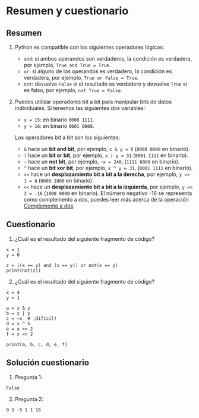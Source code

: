 # Resumen y cuestionario

## Resumen

1. Python es compatible con los siguientes operadores lógicos:

    * `and`: si ambos operandos son verdaderos, la condición es verdadera, por ejemplo, `True and True = True`.
    * `or`: si alguno de los operandos es verdadero, la condición es verdadera, por ejemplo, `True or False = True`.
    * `not`: devuelve `False` si el resultado es verdadero y devuelve `True` si es falso, por ejemplo, `not True = False`.

2. Puedes utilizar operadores bit a bit para manipular bits de datos individuales. Si tenemos las siguientes dos variables:

    * `x = 15`: en binario `0000 1111`.
    * `y = 16`: en binario `0001 0000`.

    Los operadores bit a bit son los siguientes:

    * `&` hace un **bit and bit**, por ejemplo, `x & y = 0` (`0000 0000` en binario).
    * `|` hace un **bit or bit**, por ejemplo, `x | y = 31` (`0001 1111` en binario).
    * `~` hace un **not bit**, por ejemplo,  `~x = 240`, (`1111 0000` en binario).
    * `^` hace un **bit xor bit**, por ejemplo, `x ^ y = 31`, (`0001 1111` en binario).
    * `>>` hace un **desplazamiento bit a bit a la derecha**, por ejemplo, `y >> 1 = 8` (`0000 1000` en binario).
    * `<<` hace un **desplazamiento bit a bit a la izquierda**, por ejemplo, `y << 3 = -16` (`1000 0000` en binario). El número negativo -16 se representa como complemento a dos, puedes leer más acerca de la operación [Complemento a dos](https://es.wikipedia.org/wiki/Complemento_a_dos).

## Cuestionario

1. ¿Cuál es el resultado del siguiente fragmento de código?

```
x = 1
y = 0
 
z = ((x == y) and (x == y)) or not(x == y)
print(not(z)) 
```

2. ¿Cuál es el resultado del siguiente fragmento de código?

``` 
x = 4
y = 1
 
a = x & y
b = x | y
c = ~x  # ¡difícil!
d = x ^ 5
e = x >> 2
f = x << 2
 
print(a, b, c, d, e, f) 
```

## Solución cuestionario

1. Pregunta 1:

```
False
```

2. Pregunta 2:

```
0 5 -5 1 1 16
```